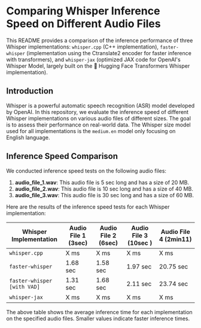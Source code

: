 # Comparing Whisper Inference Speed on Different Audio Files

This README provides a comparison of the inference performance of three Whisper implementations: `whisper.cpp` (C++ implementation), `faster-whisper` (implementation using the Ctranslate2 encoder for faster inference with transformers), and `whisper-jax` (optimized JAX code for OpenAI's Whisper Model, largely built on the 🤗 Hugging Face Transformers Whisper implementation).

## Introduction

Whisper is a powerful automatic speech recognition (ASR) model developed by OpenAI. In this repository, we evaluate the inference speed of different Whisper implementations on various audio files of different sizes. The goal is to assess their performance on real-world data.
The Whisper size model used for all implementations is the `medium.en` model only focusing on English language.

## Inference Speed Comparison

We conducted inference speed tests on the following audio files:

1. **audio_file_1.wav**: This audio file is 5 sec long and has a size of 20 MB.
2. **audio_file_2.wav**: This audio file is 10 sec long and has a size of 40 MB.
3. **audio_file_3.wav**: This audio file is 30 sec long and has a size of 60 MB.

Here are the results of the inference speed tests for each Whisper implementation:

| Whisper Implementation     | Audio File 1 (3sec)  | Audio File 2 (6sec) | Audio File 3 (10sec ) | Audio File 4 (2min11)|
|----------------------------|----------------------|----------------------|----------------------|----------------------|
| `whisper.cpp`              | X ms                 | X ms                 | X ms                 | X ms                 |
| `faster-whisper`           | 1.68 sec             | 1.58 sec             | 1.97 sec             | 20.75 sec            |
| `faster-whisper [with VAD]`| 1.31 sec             | 1.68 sec             | 2.11 sec             | 23.74 sec            |
| `whisper-jax`              | X ms                 | X ms                 | X ms                 | X ms                 |

The above table shows the average inference time for each implementation on the specified audio files. Smaller values indicate faster inference times.

